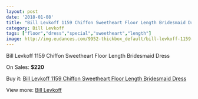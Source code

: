 ```yaml
---
layout: post
date: '2018-01-08'
title: "Bill Levkoff 1159 Chiffon Sweetheart Floor Length Bridesmaid Dress"
category: Bill Levkoff
tags: ["floor","dress","special","sweetheart","length"]
image: http://img.eudances.com/9952-thickbox_default/bill-levkoff-1159-chiffon-sweetheart-floor-length-bridesmaid-dress.jpg
---
```

Bill Levkoff 1159 Chiffon Sweetheart Floor Length Bridesmaid Dress

On Sales: **$220**
<a href="https://www.eudances.com/en/bill-levkoff/3274-bill-levkoff-1159-chiffon-sweetheart-floor-length-bridesmaid-dress.html"><amp-img layout="responsive" width="600" height="600" src="//img.eudances.com/9952-thickbox_default/bill-levkoff-1159-chiffon-sweetheart-floor-length-bridesmaid-dress.jpg" alt="Bill Levkoff 1159 Chiffon Sweetheart Floor Length Bridesmaid Dress 0" /></a>
<a href="https://www.eudances.com/en/bill-levkoff/3274-bill-levkoff-1159-chiffon-sweetheart-floor-length-bridesmaid-dress.html"><amp-img layout="responsive" width="600" height="600" src="//img.eudances.com/9955-thickbox_default/bill-levkoff-1159-chiffon-sweetheart-floor-length-bridesmaid-dress.jpg" alt="Bill Levkoff 1159 Chiffon Sweetheart Floor Length Bridesmaid Dress 1" /></a>
<a href="https://www.eudances.com/en/bill-levkoff/3274-bill-levkoff-1159-chiffon-sweetheart-floor-length-bridesmaid-dress.html"><amp-img layout="responsive" width="600" height="600" src="//img.eudances.com/9954-thickbox_default/bill-levkoff-1159-chiffon-sweetheart-floor-length-bridesmaid-dress.jpg" alt="Bill Levkoff 1159 Chiffon Sweetheart Floor Length Bridesmaid Dress 2" /></a>
<a href="https://www.eudances.com/en/bill-levkoff/3274-bill-levkoff-1159-chiffon-sweetheart-floor-length-bridesmaid-dress.html"><amp-img layout="responsive" width="600" height="600" src="//img.eudances.com/9953-thickbox_default/bill-levkoff-1159-chiffon-sweetheart-floor-length-bridesmaid-dress.jpg" alt="Bill Levkoff 1159 Chiffon Sweetheart Floor Length Bridesmaid Dress 3" /></a>

Buy it: [Bill Levkoff 1159 Chiffon Sweetheart Floor Length Bridesmaid Dress](https://www.eudances.com/en/bill-levkoff/3274-bill-levkoff-1159-chiffon-sweetheart-floor-length-bridesmaid-dress.html "Bill Levkoff 1159 Chiffon Sweetheart Floor Length Bridesmaid Dress")

View more: [Bill Levkoff](https://www.eudances.com/en/57-bill-levkoff "Bill Levkoff")